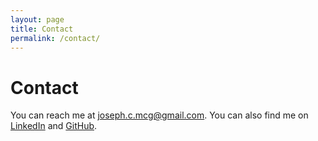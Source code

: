 ```yaml
---
layout: page
title: Contact
permalink: /contact/
---
```


# Contact

You can reach me at [joseph.c.mcg@gmail.com](mailto:your-email@example.com). You can also find me on [LinkedIn](https://www.linkedin.com/in/joseph-c-mcg) and [GitHub](https://github.com/joseph-c-mcg).
